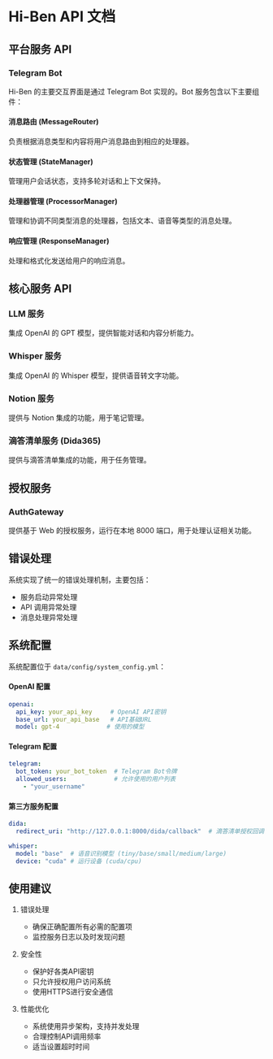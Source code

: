 # Hi-Ben API 文档

## 平台服务 API

### Telegram Bot

Hi-Ben 的主要交互界面是通过 Telegram Bot 实现的。Bot 服务包含以下主要组件：

#### 消息路由 (MessageRouter)
负责根据消息类型和内容将用户消息路由到相应的处理器。

#### 状态管理 (StateManager)
管理用户会话状态，支持多轮对话和上下文保持。

#### 处理器管理 (ProcessorManager)
管理和协调不同类型消息的处理器，包括文本、语音等类型的消息处理。

#### 响应管理 (ResponseManager)
处理和格式化发送给用户的响应消息。

## 核心服务 API

### LLM 服务
集成 OpenAI 的 GPT 模型，提供智能对话和内容分析能力。

### Whisper 服务
集成 OpenAI 的 Whisper 模型，提供语音转文字功能。

### Notion 服务
提供与 Notion 集成的功能，用于笔记管理。

### 滴答清单服务 (Dida365)
提供与滴答清单集成的功能，用于任务管理。

## 授权服务

### AuthGateway
提供基于 Web 的授权服务，运行在本地 8000 端口，用于处理认证相关功能。

## 错误处理

系统实现了统一的错误处理机制，主要包括：
- 服务启动异常处理
- API 调用异常处理
- 消息处理异常处理

## 系统配置

系统配置位于 `data/config/system_config.yml`：

#### OpenAI 配置
```yaml
openai:
  api_key: your_api_key     # OpenAI API密钥
  base_url: your_api_base   # API基础URL
  model: gpt-4             # 使用的模型
```

#### Telegram 配置
```yaml
telegram:
  bot_token: your_bot_token  # Telegram Bot令牌
  allowed_users:             # 允许使用的用户列表
    - "your_username"
```

#### 第三方服务配置
```yaml
dida:
  redirect_uri: "http://127.0.0.1:8000/dida/callback"  # 滴答清单授权回调地址

whisper:
  model: "base"  # 语音识别模型 (tiny/base/small/medium/large)
  device: "cuda" # 运行设备 (cuda/cpu)
```

## 使用建议

1. 错误处理
   - 确保正确配置所有必需的配置项
   - 监控服务日志以及时发现问题

2. 安全性
   - 保护好各类API密钥
   - 只允许授权用户访问系统
   - 使用HTTPS进行安全通信

3. 性能优化
   - 系统使用异步架构，支持并发处理
   - 合理控制API调用频率
   - 适当设置超时时间